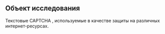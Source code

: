 ## Объект исследования
Текстовые  CAPTCHA , используемые в качестве защиты на различных интернет-ресурсах.

